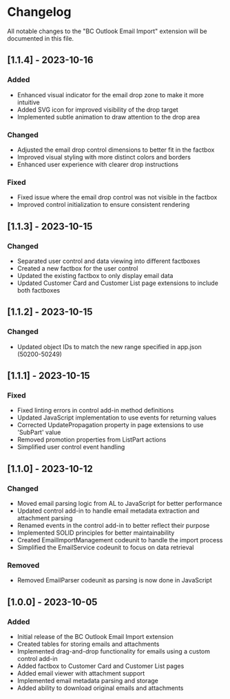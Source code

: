 # Changelog

All notable changes to the "BC Outlook Email Import" extension will be documented in this file.

## [1.1.4] - 2023-10-16

### Added
- Enhanced visual indicator for the email drop zone to make it more intuitive
- Added SVG icon for improved visibility of the drop target
- Implemented subtle animation to draw attention to the drop area

### Changed
- Adjusted the email drop control dimensions to better fit in the factbox
- Improved visual styling with more distinct colors and borders
- Enhanced user experience with clearer drop instructions

### Fixed
- Fixed issue where the email drop control was not visible in the factbox
- Improved control initialization to ensure consistent rendering

## [1.1.3] - 2023-10-15

### Changed
- Separated user control and data viewing into different factboxes
- Created a new factbox for the user control
- Updated the existing factbox to only display email data
- Updated Customer Card and Customer List page extensions to include both factboxes

## [1.1.2] - 2023-10-15

### Changed
- Updated object IDs to match the new range specified in app.json (50200-50249)

## [1.1.1] - 2023-10-15

### Fixed
- Fixed linting errors in control add-in method definitions
- Updated JavaScript implementation to use events for returning values
- Corrected UpdatePropagation property in page extensions to use 'SubPart' value
- Removed promotion properties from ListPart actions
- Simplified user control event handling

## [1.1.0] - 2023-10-12

### Changed
- Moved email parsing logic from AL to JavaScript for better performance
- Updated control add-in to handle email metadata extraction and attachment parsing
- Renamed events in the control add-in to better reflect their purpose
- Implemented SOLID principles for better maintainability
- Created EmailImportManagement codeunit to handle the import process
- Simplified the EmailService codeunit to focus on data retrieval

### Removed
- Removed EmailParser codeunit as parsing is now done in JavaScript

## [1.0.0] - 2023-10-05

### Added
- Initial release of the BC Outlook Email Import extension
- Created tables for storing emails and attachments
- Implemented drag-and-drop functionality for emails using a custom control add-in
- Added factbox to Customer Card and Customer List pages
- Added email viewer with attachment support
- Implemented email metadata parsing and storage
- Added ability to download original emails and attachments
